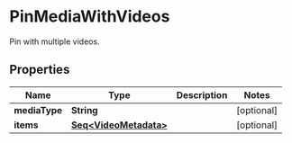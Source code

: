 

# PinMediaWithVideos

Pin with multiple videos.

## Properties

Name | Type | Description | Notes
------------ | ------------- | ------------- | -------------
**mediaType** | **String** |  |  [optional]
**items** | [**Seq&lt;VideoMetadata&gt;**](VideoMetadata.md) |  |  [optional]



